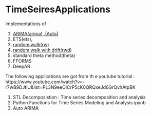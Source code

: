 # TimeSeiresApplications
  Implementations of :
  <ol>
  <li><a href=' https://www.youtube.com/watch?v=-r7wB9DJtiU&list=PL3N9eeOlCrP5cK0QRQxeJd6GrQvhAtpBK'>ARIMA(arima), (Auto)</a>
  <li>ETS(ets),
  <li><a href='https://machinelearningmastery.com/gentle-introduction-random-walk-times-series-forecasting-python/'>random walk(rw)</a>
  <li><a href='https://machinelearningmastery.com/gentle-introduction-random-walk-times-series-forecasting-python/'>random walk with drift(rwd)</a>
  <li>standard theta method(theta)
  <li>FFORMS
  <li>DeepAR 
  </ol>
  The following applications are got from th e youtube tutorial : https://www.youtube.com/watch?v=-r7wB9DJtiU&list=PL3N9eeOlCrP5cK0QRQxeJd6GrQvhAtpBK <br>
  <ol>
  <li>STL Decomposistion : Time series decomposition and analysis
  <li>Python Functions for Time Series Modeling and Analysis.ipynb
  <li>Auto ARIMA
  </ol>
